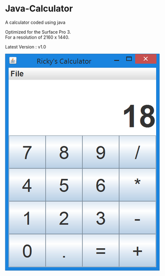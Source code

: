 # Java-Calculator
A calculator coded using java

Optimized for the Surface Pro 3.                                                                                                                                                     
For a resolution of 2160 x 1440.

Latest Version : v1.0

![alt tag](https://github.com/Rickydam/Java-Calculator/blob/master/v1.0.png)
